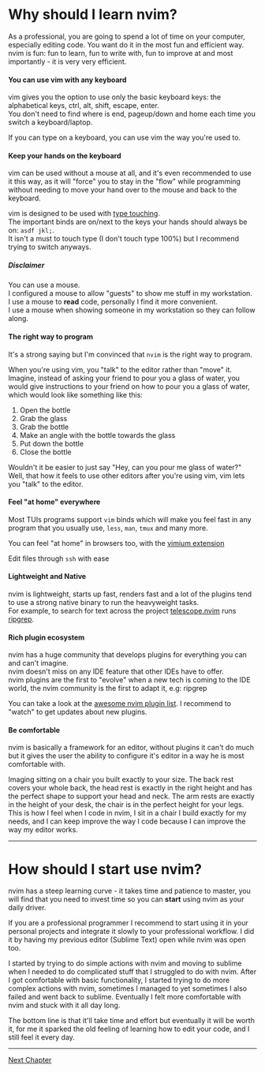 # Why should I learn nvim?
As a professional, you are going to spend a lot of time on your computer, especially editing code. You want do it in the most fun and efficient way.
nvim is fun: fun to learn, fun to write with, fun to improve at and most importantly - it is very very efficient.

#### You can use vim with any keyboard
vim gives you the option to use only the basic keyboard keys: the alphabetical keys, ctrl, alt, shift, escape, enter. \
You don't need to find where is end, pageup/down and home each time you switch a keyboard/laptop.

If you can type on a keyboard, you can use vim the way you're used to.

#### Keep your hands on the keyboard
vim can be used without a mouse at all, and it's even recommended to use it this way, as it will "force" you to stay in the "flow" while programming without needing to move your hand over to the mouse and back to the keyboard.

vim is designed to be used with [type touching](https://www.ratatype.com/static/i/learn/keyboard/en/keyboard.webp).\
The important binds are on/next to the keys your hands should always be on: `asdf jkl;`. \
It isn't a must to touch type (I don't touch type 100%) but I recommend trying to switch anyways.

##### Disclaimer
You can use a mouse. \
I configured a mouse to allow "guests" to show me stuff in my workstation. \
I use a mouse to **read** code, personally I find it more convenient. \
I use a mouse when showing someone in my workstation so they can follow along.

#### The right way to program
It's a strong saying but I'm convinced that `nvim` is the right way to program. 

When you're using vim, you "talk" to the editor rather than "move" it. \
Imagine, instead of asking your friend to pour you a glass of water, you would give instructions to your friend on how to pour you a glass of water, which would look like something like this:
1. Open the bottle
1. Grab the glass
1. Grab the bottle
1. Make an angle with the bottle towards the glass
1. Put down the bottle
1. Close the bottle

Wouldn't it be easier to just say "Hey, can you pour me glass of water?"
Well, that how it feels to use other editors after you're using vim, vim lets you "talk" to the editor.

#### Feel "at home" everywhere
Most TUIs programs support `vim` binds which will make you feel fast in any program that you usually use, `less`, `man`, `tmux` and many more.

You can feel "at home" in browsers too, with the [vimium extension](https://addons.mozilla.org/he/firefox/addon/vimium-ff/)

Edit files through `ssh` with ease

#### Lightweight and Native
nvim is lightweight, starts up fast, renders fast and a lot of the plugins tend to use a strong native binary to run the heavyweight tasks. \
For example, to search for text across the project [telescope.nvim](https://github.com/nvim-telescope/telescope.nvim) runs [ripgrep](https://github.com/BurntSushi/ripgrep).

#### Rich plugin ecosystem
nvim has a huge community that develops plugins for everything you can and can't imagine. \
nvim doesn't miss on any IDE feature that other IDEs have to offer. \
nvim plugins are the first to "evolve" when a new tech is coming to the IDE world, the nvim community is the first to adapt it, e.g: ripgrep

You can take a look at the [awesome nvim plugin list](https://github.com/rockerBOO/awesome-neovim). I recommend to "watch" to get updates about new plugins.

#### Be comfortable
nvim is basically a framework for an editor, without plugins it can't do much but it gives the user the ability to configure it's editor in a way he is most comfortable with.

Imaging sitting on a chair you built exactly to your size. The back rest covers your whole back, the head rest is exactly in the right height and has the perfect shape to support your head and neck. The arm rests are exactly in the height of your desk, the chair is in the perfect height for your legs. \
This is how I feel when I code in nvim, I sit in a chair I build exactly for my needs, and I can keep improve the way I code because I can improve the way my editor works.

---

# How should I start use nvim?
nvim has a steep learning curve - it takes time and patience to master, you will find that you need to invest time so you can **start** using nvim as your daily driver.

If you are a professional programmer I recommend to start using it in your personal projects and integrate it slowly to your professional workflow. I did it by having my previous editor (Sublime Text) open while nvim was open too.

I started by trying to do simple actions with nvim and moving to sublime when I needed to do complicated stuff that I struggled to do with nvim. After I got comfortable with basic functionality, I started trying to do more complex actions with nvim, sometimes I managed to yet sometimes I also failed and went back to sublime. Eventually I felt more comfortable with nvim and stuck with it all day long.

The bottom line is that it'll take time and effort but eventually it will be worth it, for me it sparked the old feeling of learning how to edit your code, and I still feel it every day.

---

[Next Chapter](01-the-vim-language.md)
